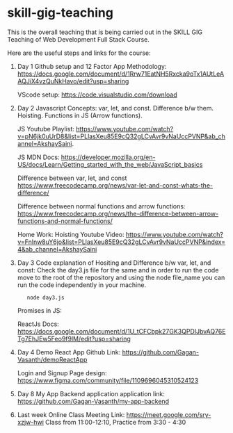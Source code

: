 # skill-gig-teaching

This is the overall teaching that is being carried out in the SKILL GIG Teaching of Web Development Full Stack Course. 

Here are the useful steps and links for the course:

1. Day 1
   Github setup and 12 Factor App Methodology: https://docs.google.com/document/d/1Rrw71EatNH5Rxcka9oTx1AUtLeAAQJiX4vzQuNkHavo/edit?usp=sharing
   
   VScode setup: https://code.visualstudio.com/download

3. Day 2
   Javascript Concepts: var, let, and const. Difference b/w them. Hoisting. Functions in JS (Arrow functions).
   
   JS Youtube Playlist: https://www.youtube.com/watch?v=pN6jk0uUrD8&list=PLlasXeu85E9cQ32gLCvAvr9vNaUccPVNP&ab_channel=AkshaySaini.
   
   JS MDN Docs: https://developer.mozilla.org/en-US/docs/Learn/Getting_started_with_the_web/JavaScript_basics

   Difference between var, let, and const https://www.freecodecamp.org/news/var-let-and-const-whats-the-difference/

   Difference between normal functions and arrow functions: https://www.freecodecamp.org/news/the-difference-between-arrow-functions-and-normal-functions/

   Home Work:
      Hoisting Youtube Video: https://www.youtube.com/watch?v=Fnlnw8uY6jo&list=PLlasXeu85E9cQ32gLCvAvr9vNaUccPVNP&index=4&ab_channel=AkshaySaini

3. Day 3
   Code explanation of Hositing and Difference b/w var, let, and const: Check the day3.js file for the same and in order to run the code
   move to the root of the repository and using the node file_name you can run the code independently in your machine.

   ```
      node day3.js
   ```

   Promises in JS:

   ReactJs Docs: https://docs.google.com/document/d/1U_tCFCbpk27GK3QPDIJbvAQ76ETg7EhJEw5Feo9f9lM/edit?usp=sharing

4. Day 4
   Demo React App Github Link: https://github.com/Gagan-Vasanth/demoReactApp

   Login and Signup Page design: https://www.figma.com/community/file/1109696045310524123

5. Day 8
   My App Backend application application link: https://github.com/Gagan-Vasanth/my-app-backend

6. Last week Online Class Meeting Link: https://meet.google.com/sry-xzjw-hwi
   Class from 11:00-12:10, Practice from 3:30 - 4:30

